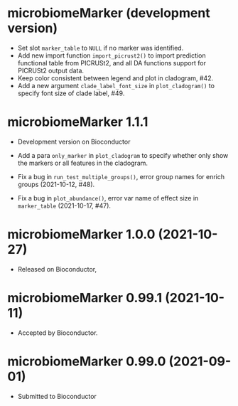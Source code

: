 # microbiomeMarker (development version)

+ Set slot `marker_table` to `NULL` if no marker was identified.
+ Add new import function `import_picrust2()` to import prediction functional
table from PICRUSt2, and all DA functions support for PICRUSt2 output data.
+ Keep color consistent between legend and plot in cladogram, #42. 
+ Add a new argument `clade_label_font_size` in `plot_cladogram()` to specify 
font size of clade label, #49.

# microbiomeMarker  1.1.1

+ Development version on Bioconductor

+ Add a para `only_marker` in `plot_cladogram` to specify whether only show the 
markers or all features in the cladogram.

+ Fix a bug in `run_test_multiple_groups()`, error group names for enrich 
groups (2021-10-12, #48).

+ Fix a bug in `plot_abundance()`, error var name of effect size in
`marker_table` (2021-10-17, #47).

# microbiomeMarker 1.0.0 (2021-10-27)

+ Released on Bioconductor,

# microbiomeMarker 0.99.1 (2021-10-11)

+ Accepted by Bioconductor.

# microbiomeMarker 0.99.0 (2021-09-01)

+ Submitted to Bioconductor
